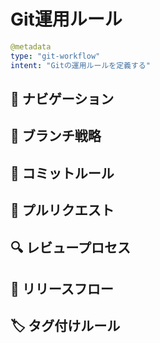 # Git運用ルール

```yaml
@metadata
type: "git-workflow"
intent: "Gitの運用ルールを定義する"
```

## 📑 ナビゲーション

## 🌲 ブランチ戦略

## 🔄 コミットルール

## 📝 プルリクエスト

## 🔍 レビュープロセス

## 🚀 リリースフロー

## 🏷 タグ付けルール
